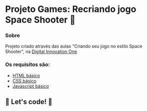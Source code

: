 # Projeto Games: Recriando jogo Space Shooter 🚀

### Sobre

Projeto criado através das aulas  "Criando seu jogo no estilo Space Shooter", na [Digital Innovation One](https://digitalinnovation.one/)



### Os requisitos são:

- [HTML básico](https://www.w3schools.com/html/)
- [CSS básico](https://developer.mozilla.org/pt-BR/docs/Web/CSS)
- [Javascript básico](https://developer.mozilla.org/pt-BR/docs/Web/JavaScript)

## 🚀 Let's code! 🚀